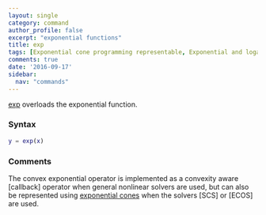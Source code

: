 ```yaml
---
layout: single
category: command
author_profile: false
excerpt: "exponential functions"
title: exp
tags: [Exponential cone programming representable, Exponential and logarithmic functions]
comments: true
date: '2016-09-17'
sidebar:
  nav: "commands"
---
```


[exp](/command/exp) overloads the exponential function.

### Syntax

````matlab
y = exp(x)
````

### Comments

The convex exponential operator is implemented as a convexity aware [callback] operator when general nonlinear solvers are used, but can also be represented using [exponential cones](/tutorial/exponentialconeprogramming) when the solvers [SCS] or [ECOS] are used.

